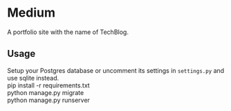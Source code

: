 ﻿# Medium
A portfolio site with the name of TechBlog.

## Usage
Setup your Postgres database or uncomment its settings in `settings.py` and use sqlite instead.\
pip install -r requirements.txt\
python manage.py migrate\
python manage.py runserver
